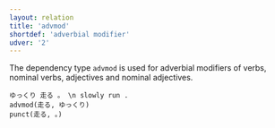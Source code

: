 ```yaml
---
layout: relation
title: 'advmod'
shortdef: 'adverbial modifier'
udver: '2'
---
```


The dependency type `advmod` is used for adverbial modifiers of verbs, nominal verbs, adjectives and nominal adjectives.

~~~ sdparse
ゆっくり 走る 。 \n slowly run .
advmod(走る, ゆっくり)
punct(走る, 。)
~~~
<!-- Interlanguage links updated So kvě 14 19:02:54 CEST 2022 -->
